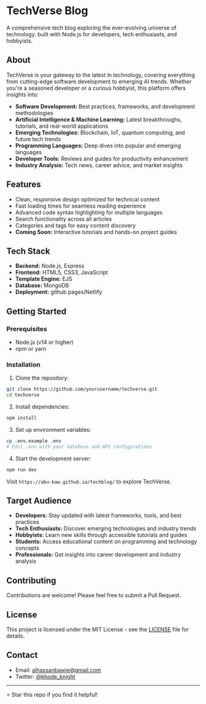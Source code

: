 # TechVerse Blog

A comprehensive tech blog exploring the ever-evolving universe of technology.
 built with Node.js for developers, tech enthusiasts, and hobbyists.

## About

TechVerse is your gateway to the latest in technology, covering everything from cutting-edge software development to emerging AI trends. Whether you're a seasoned developer or a curious hobbyist, this platform offers insights into:

- **Software Development:** Best practices, frameworks, and development methodologies
- **Artificial Intelligence & Machine Learning:** Latest breakthroughs, tutorials, and real-world applications
- **Emerging Technologies:** Blockchain, IoT, quantum computing, and future tech trends
- **Programming Languages:** Deep dives into popular and emerging languages
- **Developer Tools:** Reviews and guides for productivity enhancement
- **Industry Analysis:** Tech news, career advice, and market insights

## Features

- Clean, responsive design optimized for technical content
- Fast loading times for seamless reading experience
- Advanced code syntax highlighting for multiple languages
- Search functionality across all articles
- Categories and tags for easy content discovery
- **Coming Soon:** Interactive tutorials and hands-on project guides

## Tech Stack

- **Backend:** Node.js, Express
- **Frontend:** HTML5, CSS3, JavaScript
- **Template Engine:** EJS
- **Database:** MongoDB
- **Deployment:** github pages/Netlify

## Getting Started

### Prerequisites
- Node.js (v14 or higher)
- npm or yarn

### Installation

1. Clone the repository:
```bash
git clone https://github.com/yourusername/techverse.git
cd techverse
```

2. Install dependencies:
```bash
npm install
```

3. Set up environment variables:
```bash
cp .env.example .env
# Edit .env with your database and API configurations
```

4. Start the development server:
```bash
npm run dev
```

Visit `https://abu-baw.github.io/techblog/` to explore TechVerse.

## Target Audience

- **Developers:** Stay updated with latest frameworks, tools, and best practices
- **Tech Enthusiasts:** Discover emerging technologies and industry trends
- **Hobbyists:** Learn new skills through accessible tutorials and guides
- **Students:** Access educational content on programming and technology concepts
- **Professionals:** Get insights into career development and industry analysis

## Contributing

Contributions are welcome! Please feel free to submit a Pull Request.

## License

This project is licensed under the MIT License - see the [LICENSE](LICENSE) file for details.

## Contact

- Email: alhassanbawie@gmail.com
- Twitter: [@khode_knight](https://x.com/khode_knight?t=aUj_GUelVadAzphnpdpr7A&s=09)


---

⭐ Star this repo if you find it helpful!